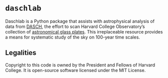 # `daschlab`

Daschlab is a Python package that assists with astrophysical analysis of data
from [DASCH], the effort to scan Harvard College Observatory’s collection of
[astronomical glass plates][agp]. This irreplaceable resource provides a means
for systematic study of the sky on 100-year time scales.

[DASCH]: https://dasch.cfa.harvard.edu/
[agp]: https://platestacks.cfa.harvard.edu/


## Legalities

Copyright to this code is owned by the President and Fellows of Harvard College.
It is open-source software licensed under the MIT License.
